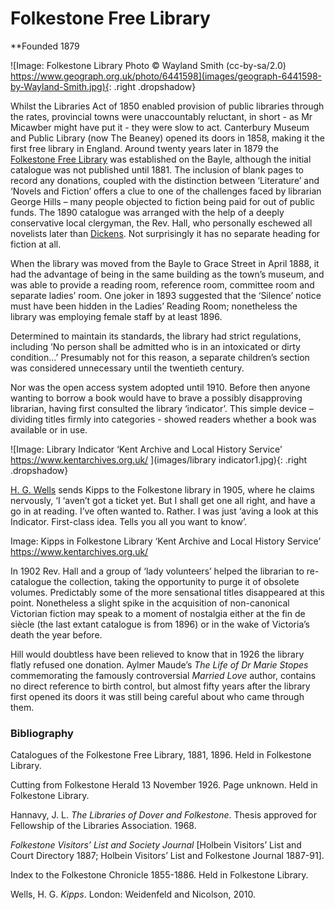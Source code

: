 # Folkestone Free Library

**Founded 1879

![Image: Folkestone Library
Photo © Wayland Smith (cc-by-sa/2.0)  https://www.geograph.org.uk/photo/6441598](images/geograph-6441598-by-Wayland-Smith.jpg){: .right .dropshadow}

Whilst the Libraries Act of 1850 enabled provision of public libraries through the rates, provincial towns were unaccountably reluctant, in short -  as Mr Micawber might have put it - they were slow to act. Canterbury Museum and Public Library (now The Beaney) opened its doors in 1858, making it the first free library in England.
Around twenty years later in 1879 the [Folkestone Free Library](https://webapps.kent.gov.uk/KCC.Libraries.Web.Sites.Public/LibraryDetails.aspx?aid=0&lid=32&uprn=50040690) was established on the Bayle,  although the initial catalogue was not published until 1881. The inclusion of blank pages to record any donations, coupled with the distinction between ‘Literature’ and ‘Novels and Fiction’ offers a clue to one of the challenges faced by librarian George Hills – many people objected to fiction being paid for out of public funds. The 1890 catalogue was arranged with the help of a deeply conservative local clergyman, the Rev. Hall, who personally eschewed all novelists later than [Dickens](https://kent-maps.online/dickens). Not surprisingly it has no separate heading for fiction at all. 

When the library was moved from the Bayle to Grace Street in April 1888, it had the advantage of being in the same building as the town’s museum, and was able to provide a reading room, reference room, committee room and separate ladies’ room. One joker in 1893 suggested that the ‘Silence’ notice must have been hidden in the Ladies’ Reading Room;  nonetheless the library was employing female staff by at least 1896.  

Determined to maintain its standards, the library had strict regulations, including ‘No person shall be admitted who is in an intoxicated or dirty condition…’  Presumably not for this reason, a separate children’s section was considered unnecessary until the twentieth century. 

Nor was the open access system adopted until 1910. Before then anyone wanting to borrow a book would have to brave a possibly disapproving librarian, having first consulted the library ‘indicator’. This simple device – dividing titles firmly into categories - showed readers whether a book was available or in use. 

![Image: Library Indicator ‘Kent Archive and Local History Service’ https://www.kentarchives.org.uk/
](images/library indicator1.jpg){: .right .dropshadow}


[H. G. Wells](/19c-wells-biography) sends Kipps to the Folkestone library in 1905, where he claims nervously, ‘I ‘aven’t got a ticket yet. But I shall get one all right, and have a go in at reading. I’ve often wanted to. Rather. I was just ‘aving a look at this Indicator. First-class idea. Tells you all you want to know’. 

Image: Kipps in Folkestone Library ‘Kent Archive and Local History Service’ https://www.kentarchives.org.uk/

In 1902 Rev. Hall and a group of ‘lady volunteers’ helped the librarian to re-catalogue the collection, taking the opportunity to purge it of obsolete volumes. Predictably some of the more sensational titles disappeared at this point. Nonetheless a slight spike in the acquisition of non-canonical Victorian fiction may speak to a moment of nostalgia either at the fin de siècle (the last extant catalogue is from 1896) or in the wake of Victoria’s death the year before. 

Hill would doubtless have been relieved to know that in 1926 the library flatly refused one donation. Aylmer Maude’s _The Life of Dr Marie Stopes_ commemorating the famously controversial _Married Love_ author, contains no direct reference to birth control, but almost fifty years after the library first opened its doors it was still being careful about who came through them. 

### Bibliography

Catalogues of the Folkestone Free Library, 1881, 1896. Held in Folkestone Library.

Cutting from Folkestone Herald 13 November 1926. Page unknown. Held in Folkestone 
  Library.

Hannavy, J. L. _The Libraries of Dover and Folkestone_. Thesis approved for 
  Fellowship of the Libraries Association. 1968.

_Folkestone Visitors’ List and Society Journal_ [Holbein Visitors’ List and Court Directory 1887; 
  Holbein Visitors’ List and Folkestone Journal 1887-91].

Index to the Folkestone Chronicle 1855-1886. Held in Folkestone Library.

Wells, H. G. _Kipps_. London: Weidenfeld and Nicolson, 2010.


